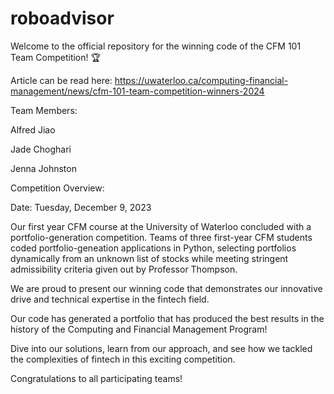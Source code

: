 # roboadvisor
Welcome to the official repository for the winning code of the CFM 101 Team Competition! 🏆

Article can be read here: https://uwaterloo.ca/computing-financial-management/news/cfm-101-team-competition-winners-2024

Team Members:

Alfred Jiao

Jade Choghari

Jenna Johnston

Competition Overview:

Date: Tuesday, December 9, 2023

Our first year CFM course at the University of Waterloo concluded with a portfolio-generation competition. Teams of three first-year CFM students coded portfolio-geneation applications in Python, selecting portfolios dynamically from an unknown list of stocks while meeting stringent admissibility criteria given out by Professor Thompson.



We are proud to present our winning code that demonstrates our innovative drive and technical expertise in the fintech field.

Our code has generated a portfolio that has produced the best results in the history of the Computing and Financial Management Program!



Dive into our solutions, learn from our approach, and see how we tackled the complexities of fintech in this exciting competition.


Congratulations to all participating teams!
